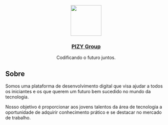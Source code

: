 <p align="center">
  <a href="https://pizy.vercel.app">
    <img src="https://pizy.vercel.app/pizy-group-logo-not-filled.png" height="96">
    <h3 align="center">PIZY Group</h3>
  </a>
  <p align="center">Codificando o futuro juntos.</p>
</p>

## Sobre

Somos uma plataforma de desenvolvimento digital que visa ajudar a todos os iniciantes e os que querem um futuro bem sucedido no mundo da tecnologia. 

Nosso objetivo é proporcionar aos jovens talentos da área de tecnologia a oportunidade de adquirir conhecimento prático e se destacar no mercado de trabalho.
